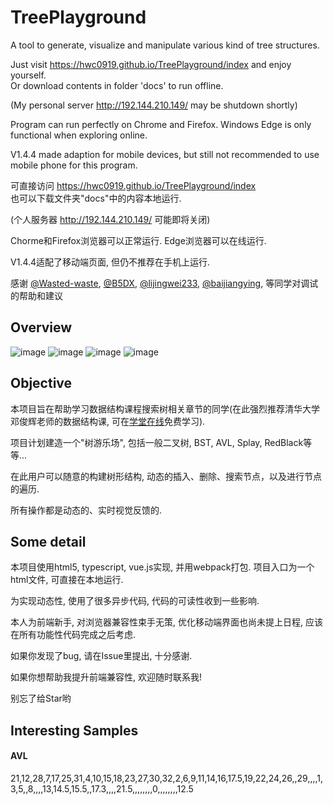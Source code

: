 # TreePlayground
A tool to generate, visualize and manipulate various kind of tree structures.

Just visit https://hwc0919.github.io/TreePlayground/index and enjoy yourself.<br/>
Or download contents in folder 'docs' to run offline.

(My personal server http://192.144.210.149/ may be shutdown shortly)

Program can run perfectly on Chrome and Firefox. Windows Edge is only functional when exploring online.

V1.4.4 made adaption for mobile devices, but still not recommended to use mobile phone for this program.

可直接访问 https://hwc0919.github.io/TreePlayground/index<br/>
也可以下载文件夹"docs"中的内容本地运行.

(个人服务器 http://192.144.210.149/ 可能即将关闭)

Chorme和Firefox浏览器可以正常运行. Edge浏览器可以在线运行.

V1.4.4适配了移动端页面, 但仍不推荐在手机上运行.

感谢
[@Wasted-waste](https://github.com/Wasted-waste),
[@B5DX](https://github.com/B5DX),
[@lijingwei233](https://github.com/lijingwei233),
[@baijiangying](https://github.com/baijiangying),
等同学对调试的帮助和建议

## Overview
![image](https://raw.githubusercontent.com/wiki/hwc0919/TreePlayground/recommend1.png)
![image](https://raw.githubusercontent.com/wiki/hwc0919/TreePlayground/recommend2.png)
![image](https://raw.githubusercontent.com/wiki/hwc0919/TreePlayground/recommend3.png)
![image](https://raw.githubusercontent.com/wiki/hwc0919/TreePlayground/recommend4.png)

## Objective
本项目旨在帮助学习数据结构课程搜索树相关章节的同学(在此强烈推荐清华大学邓俊辉老师的数据结构课, 可在[学堂在线](https://next.xuetangx.com/)免费学习).

项目计划建造一个"树游乐场", 包括一般二叉树, BST, AVL, Splay, RedBlack等等...

在此用户可以随意的构建树形结构, 动态的插入、删除、搜索节点，以及进行节点的遍历.

所有操作都是动态的、实时视觉反馈的.


## Some detail
本项目使用html5, typescript, vue.js实现, 并用webpack打包. 项目入口为一个html文件, 可直接在本地运行.

为实现动态性, 使用了很多异步代码, 代码的可读性收到一些影响.

本人为前端新手, 对浏览器兼容性束手无策, 优化移动端界面也尚未提上日程, 应该在所有功能性代码完成之后考虑. 

如果你发现了bug, 请在Issue里提出, 十分感谢.

如果你想帮助我提升前端兼容性, 欢迎随时联系我!

别忘了给Star哟

## Interesting Samples

#### AVL
21,12,28,7,17,25,31,4,10,15,18,23,27,30,32,2,6,9,11,14,16,17.5,19,22,24,26,,29,,,,1,3,5,,8,,,,13,14.5,15.5,,17.3,,,,21.5,,,,,,,,0,,,,,,,,12.5
